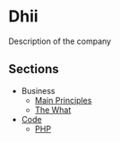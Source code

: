 # Dhii

Description of the company

## Sections

* Business
    - [Main Principles][s-business-main-principles]
    - [The What][s-business-the-what]
* [Code][s-code]
    - [PHP][s-code-php]


[s-business-main-principles]:           ./main-principles.md
[s-business-the-what]:                  ./the-what.md

[s-code]:                               ./code-standards/README.md
[s-code-php]:                           ./code-standards/php.md
